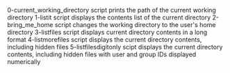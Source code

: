 0-current_working_directory script prints the path of the current working directory
1-listit script displays the contents list of the current directory
2-bring_me_home script changes the working directory to the user's home directory
3-listfiles script displays current directory contents in a long format
4-listmorefiles script displays the current directory contents, including hidden files
5-listfilesdigitonly scipt displays the current directory contents, including hidden files with user and group IDs displayed numerically
